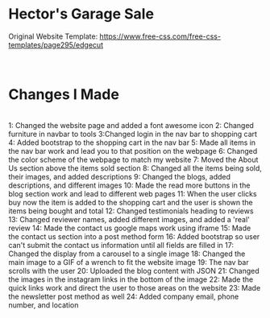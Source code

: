 # Hector's Garage Sale 
Original Website Template: https://www.free-css.com/free-css-templates/page295/edgecut
<br><br><br>
# Changes I Made
<br>
1: Changed the website page and added a font awesome icon
2: Changed furniture in navbar to tools
3:Changed login in the nav bar to shopping cart
4: Added bootstrap to the shopping cart in the nav bar 
5: Made all items in the nav bar work and lead you to that position on the webpage
6: Changed the color scheme of the webpage to match my website 
7: Moved the About Us section above the items sold section
8: Changed all the items being sold, their images, and added descriptions
9: Changed the blogs, added descriptions, and different images
10: Made the read more buttons in the blog section work and lead to different web pages
11: When the user clicks buy now the item is added to the shopping cart and the user is shown the items being bought and total
12: Changed testimonials heading to reviews
13: Changed reviewer names, added different images, and added a 'real' review
14: Made the contact us google maps work using iframe
15: Made the contact us section into a post method form
16: Added bootstrap so user can't submit the contact us information until all fields are filled in
17: Changed the display from a carousel to a single image
18: Changed the main image to a GIF of a wrench to fit the website image
19: The nav bar scrolls with the user 
20: Uploaded the blog content with JSON 
21: Changed the images in the instagram links in the bottom of the image
22: Made the quick links work and direct the user to those areas on the website
23: Made the newsletter post method as well
24: Added company email, phone number, and location
